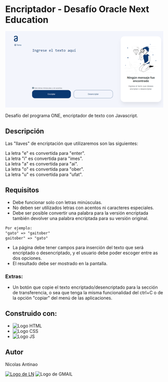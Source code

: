 # Encriptador - Desafío Oracle Next Education

![Encriptador](./img/Encriptador.png)

Desafío del programa ONE, encriptador de texto con Javascript.

## Descripción

Las "llaves" de encriptación que utilizaremos son las siguientes:

La letra "e" es convertida para "enter".  
La letra "i" es convertida para "imes".  
La letra "a" es convertida para "ai".  
La letra "o" es convertida para "ober".  
La letra "u" es convertida para "ufat".

## Requisitos

* Debe funcionar solo con letras minúsculas.
* No deben ser utilizados letras con acentos ni caracteres especiales.
* Debe ser posible convertir una palabra para la versión encriptada también devolver una palabra encriptada para su versión original.

```
Por ejemplo:
"gato" => "gaitober"
gaitober" => "gato"
```

* La página debe tener campos para inserción del texto que será encriptado o desencriptado, y el usuario debe poder escoger entre as dos opciones.
* El resultado debe ser mostrado en la pantalla.

### Extras:

* Un botón que copie el texto encriptado/desencriptado para la sección de transferencia, o sea que tenga la misma funcionalidad del ctrl+C o de la opción "copiar" del menú de las aplicaciones.

## Construido con: 

* ![Logo HTML](https://img.shields.io/badge/HTML5-E34F26?style=for-the-badge&logo=html5&logoColor=white)
* ![Logo CSS](https://img.shields.io/badge/CSS3-1572B6?style=for-the-badge&logo=css3&logoColor=white)
* ![Logo JS](https://img.shields.io/badge/JavaScript-F7DF1E?style=for-the-badge&logo=javascript&logoColor=black)

## Autor

Nicolas Antinao

[![Logo de LN](https://img.shields.io/badge/LinkedIn-0077B5?style=for-the-badge&logo=linkedin&logoColor=white)](https://linkedin.com/in/nicolas-matias-antinao/)
![Logo de GMAIL](https://img.shields.io/badge/Gmail-D14836?style=for-the-badge&logo=gmail&logoColor=white)